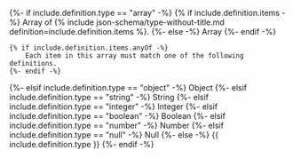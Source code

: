 {%- if include.definition.type == "array" -%}
	{% if include.definition.items -%}
		Array of {% include json-schema/type-without-title.md definition=include.definition.items %}. 
	{%- else -%}
		Array
	{%- endif -%}

	{% if include.definition.items.anyOf -%}
		Each item in this array must match one of the following definitions.
	{%- endif -%}
{%- elsif include.definition.type == "object" -%}
	Object
{%- elsif include.definition.type == "string" -%}
	String
{%- elsif include.definition.type == "integer" -%}
	Integer
{%- elsif include.definition.type == "boolean" -%}
	Boolean
{%- elsif include.definition.type == "number" -%}
	Number
{%- elsif include.definition.type == "null" -%}
	Null
{%- else -%}
	{{ include.definition.type }}
{%- endif -%}
